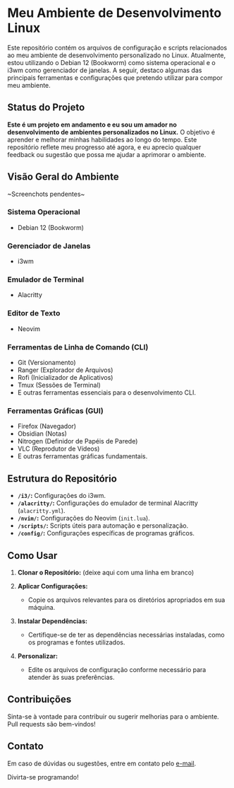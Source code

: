 # Meu Ambiente de Desenvolvimento Linux

Este repositório contém os arquivos de configuração e scripts relacionados ao meu ambiente de desenvolvimento personalizado no Linux. Atualmente, estou utilizando o Debian 12 (Bookworm) como sistema operacional e o i3wm como gerenciador de janelas. A seguir, destaco algumas das principais ferramentas e configurações que pretendo utilizar para compor meu ambiente.

## Status do Projeto

**Este é um projeto em andamento e eu sou um amador no desenvolvimento de ambientes personalizados no Linux.** O objetivo é aprender e melhorar minhas habilidades ao longo do tempo. Este repositório reflete meu progresso até agora, e eu aprecio qualquer feedback ou sugestão que possa me ajudar a aprimorar o ambiente.

## Visão Geral do Ambiente
~Screenchots pendentes~

### Sistema Operacional
- Debian 12 (Bookworm)

### Gerenciador de Janelas
- i3wm

### Emulador de Terminal
- Alacritty

### Editor de Texto
- Neovim

### Ferramentas de Linha de Comando (CLI)
- Git (Versionamento)
- Ranger (Explorador de Arquivos)
- Rofi (Inicializador de Aplicativos)
- Tmux (Sessões de Terminal)
- E outras ferramentas essenciais para o desenvolvimento CLI.

### Ferramentas Gráficas (GUI)
- Firefox (Navegador)
- Obsidian (Notas)
- Nitrogen (Definidor de Papéis de Parede)
- VLC (Reprodutor de Vídeos)
- E outras ferramentas gráficas fundamentais.

## Estrutura do Repositório

- **`/i3/`:** Configurações do i3wm.
- **`/alacritty/`:** Configurações do emulador de terminal Alacritty (`alacritty.yml`).
- **`/nvim/`:** Configurações do Neovim (`init.lua`).
- **`/scripts/`:** Scripts úteis para automação e personalização.
- **`/config/`:** Configurações específicas de programas gráficos.

## Como Usar

1. **Clonar o Repositório:**
   (deixe aqui com uma linha em branco)

2. **Aplicar Configurações:**
   - Copie os arquivos relevantes para os diretórios apropriados em sua máquina.

3. **Instalar Dependências:**
   - Certifique-se de ter as dependências necessárias instaladas, como os programas e fontes utilizados.

4. **Personalizar:**
   - Edite os arquivos de configuração conforme necessário para atender às suas preferências.

## Contribuições

Sinta-se à vontade para contribuir ou sugerir melhorias para o ambiente. Pull requests são bem-vindos!

## Contato

Em caso de dúvidas ou sugestões, entre em contato pelo [e-mail](tomaz.recife@gmail.com).

Divirta-se programando!
